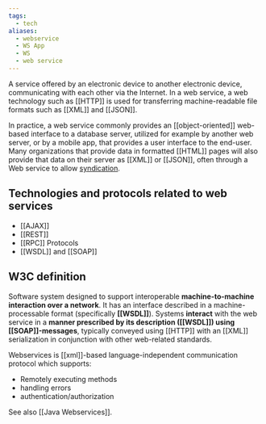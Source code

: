 ```yaml
---
tags:
  - tech
aliases:
  - webservice
  - WS App
  - WS
  - web service
---
```

A service offered by an electronic device to another electronic device, communicating with each other via the Internet.
In a web service, a web technology such as [[HTTP]] is used for transferring machine-readable file formats such as [[XML]] and [[JSON]].

In practice, a web service commonly provides an [[object-oriented]] web-based interface to a database server, utilized for example by another web server, or by a mobile app, that provides a user interface to the end-user. 
Many organizations that provide data in formatted [[HTML]] pages will also provide that data on their server as [[XML]] or [[JSON]], often through a Web service to allow [syndication](https://en.wikipedia.org/wiki/Web_syndication "Web syndication"). 

## Technologies and protocols related to web services

- [[AJAX]]
- [[REST]]
- [[RPC]] Protocols
- [[WSDL]] and [[SOAP]]

## W3C definition

Software system designed to support interoperable **machine-to-machine interaction over a network**. It has an interface described in a machine-processable format (specifically **[[WSDL]]**). Systems **interact** with the web service in a **manner prescribed by its description ([[WSDL]]) using [[SOAP]]-messages**, typically conveyed using [[HTTP]] with an [[XML]] serialization in conjunction with other web-related standards.

Webservices is [[xml]]-based language-independent communication protocol which supports:
- Remotely executing methods
- handling errors
- authentication/authorization

See also [[Java Webservices]].